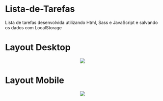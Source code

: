 # Lista-de-Tarefas
Lista de tarefas desenvolvida utilizando Html, Sass e JavaScript e salvando os dados com LocalStorage

# Layout Desktop
<div align='center'>
  <img src='https://user-images.githubusercontent.com/105545187/188028780-68755677-de7c-4c29-a043-7d929b210723.png'>
</div>

# Layout Mobile
<div align='center'>
  <img src='https://user-images.githubusercontent.com/105545187/188028867-119befd2-c5a5-480a-a9fd-3579022532df.png'>
</div>

